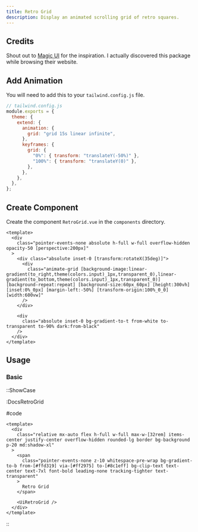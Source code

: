```yaml
---
title: Retro Grid
description: Display an animated scrolling grid of retro squares.
---
```


## Credits

Shout out to [Magic UI](https://magicui.design/docs/components/retro-grid) for the inspiration. I actually discovered this package while browsing their website.

## Add Animation

You will need to add this to your `tailwind.config.js` file.

```js
// tailwind.config.js
module.exports = {
  theme: {
    extend: {
      animation: {
        grid: "grid 15s linear infinite",
      },
      keyframes: {
        grid: {
          "0%": { transform: "translateY(-50%)" },
          "100%": { transform: "translateY(0)" },
        },
      },
    },
  },
};
```

## Create Component

Create the component `RetroGrid.vue` in the `components` directory.

```vue [RetroGrid.vue]
<template>
  <div
    class="pointer-events-none absolute h-full w-full overflow-hidden opacity-50 [perspective:200px]"
  >
    <div class="absolute inset-0 [transform:rotateX(35deg)]">
      <div
        class="animate-grid [background-image:linear-gradient(to_right,theme(colors.input)_1px,transparent_0),linear-gradient(to_bottom,theme(colors.input)_1px,transparent_0)] [background-repeat:repeat] [background-size:60px_60px] [height:300vh] [inset:0%_0px] [margin-left:-50%] [transform-origin:100%_0_0] [width:600vw]"
      />
    </div>

    <div
      class="absolute inset-0 bg-gradient-to-t from-white to-transparent to-90% dark:from-black"
    />
  </div>
</template>
```

## Usage

### Basic

::ShowCase

:DocsRetroGrid

#code

```vue [DocsRetroGrid.vue]
<template>
  <div
    class="relative mx-auto flex h-full w-full max-w-[32rem] items-center justify-center overflow-hidden rounded-lg border bg-background p-20 md:shadow-xl"
  >
    <span
      class="pointer-events-none z-10 whitespace-pre-wrap bg-gradient-to-b from-[#ffd319] via-[#ff2975] to-[#8c1eff] bg-clip-text text-center text-7xl font-bold leading-none tracking-tighter text-transparent"
    >
      Retro Grid
    </span>

    <UiRetroGrid />
  </div>
</template>
```

::
